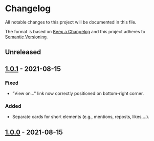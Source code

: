 # Changelog
All notable changes to this project will be documented in this file.

The format is based on [Keep a Changelog](http://keepachangelog.com/en/1.0.0/)
and this project adheres to [Semantic Versioning](http://semver.org/spec/v2.0.0.html).



## Unreleased

## [1.0.1] - 2021-08-15
### Fixed
- "View on..." link now correctly positioned on bottom-right corner.

### Added
- Separate cards for short elements (e.g., mentions, reposts, likes,...).

## [1.0.0] - 2021-08-15

[Unreleased]: https://github.com/ggirelli/easy-webmention-js
[1.0.1]: https://github.com/ggirelli/easy-webmention-js/releases/tag/v1.0.1
[1.0.0]: https://github.com/ggirelli/easy-webmention-js/releases/tag/v1.0.0
